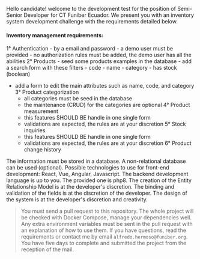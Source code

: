 Hello candidate! welcome to the development test for the position of Semi-Senior Developer for CT Funiber Ecuador. We present you with an inventory system development challenge with the requirements detailed below.

#### Inventory management requirements:

1° Authentication
	- by a email and password
	- a demo user must be provided
	- no authorization rules must be added, the demo user has all the abilities
2° Products
	- seed some products examples in the database
	- add a search form with these filters 
		- code
		- name
		- category
		- has stock (boolean)
  - add a form to edit the main attributes such as name, code, and category
3° Product categorization
	- all categories must be seed in the database
	- the maintenance (CRUD) for the categories are optional
4° Product measurement
	- this features SHOULD BE handle in one single form
	- validations are expected, the rules are at your discretion
5° Stock inquiries
	- this features SHOULD BE handle in one single form
	- validations are expected, the rules are at your discretion
6° Product change history

The information must be stored in a database.
A non-relational database can be used (optional).
Possible technologies to use for front-end development: React, Vue, Angular, Javascript.
The backend development language is up to you. The provided one is php8.
The creation of the Entity Relationship Model is at the developer's discretion.
The binding and validation of the fields is at the discretion of the developer.
The design of the system is at the developer's discretion and creativity.


> You must send a pull request to this repository.
> The whole project will be checked with Docker Compose, manage your dependencies well.
> Any extra environment variables must be sent in the pull request with an explanation of how to use them.
> If you have questions, read the requirements or contact me by email ``alfredo.hermoso@funiber.org``.
> You have five days to complete and submitted the project from the reception of the mail.
